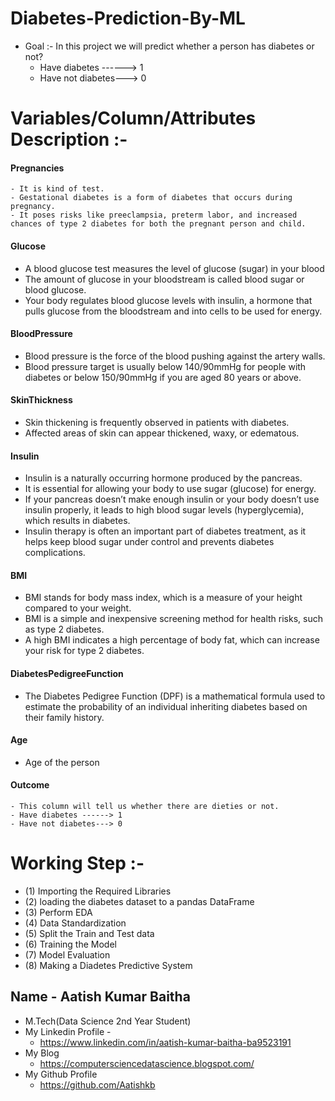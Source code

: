 # Diabetes-Prediction-By-ML

- Goal :- In this project we will predict whether a person has diabetes or not?
  - Have diabetes ------> 1
  - Have not diabetes---> 0
   
# Variables/Column/Attributes Description :-

#### Pregnancies 
    - It is kind of test.
    - Gestational diabetes is a form of diabetes that occurs during pregnancy. 
    - It poses risks like preeclampsia, preterm labor, and increased chances of type 2 diabetes for both the pregnant person and child.
                  
#### Glucose 
   - A blood glucose test measures the level of glucose (sugar) in your blood
   - The amount of glucose in your bloodstream is called blood sugar or blood glucose. 
   - Your body regulates blood glucose levels with insulin, a hormone that pulls glucose from the bloodstream and into cells to be used for energy.
                                                                                                                                              
#### BloodPressure
   - Blood pressure is the force of the blood pushing against the artery walls.
   - Blood pressure target is usually below 140/90mmHg for people with diabetes or below 150/90mmHg if you are aged 80 years or above.

#### SkinThickness 
   - Skin thickening is frequently observed in patients with diabetes. 
   - Affected areas of skin can appear thickened, waxy, or edematous.
#### Insulin 
   - Insulin is a naturally occurring hormone produced by the pancreas.
   - It is essential for allowing your body to use sugar (glucose) for energy. 
   - If your pancreas doesn’t make enough insulin or your body doesn’t use insulin properly, it leads to high blood sugar levels (hyperglycemia), which results in diabetes.
   - Insulin therapy is often an important part of diabetes treatment, as it helps keep blood sugar under control and prevents diabetes complications.

#### BMI 
   - BMI stands for body mass index, which is a measure of your height compared to your weight.
   - BMI is a simple and inexpensive screening method for health risks, such as type 2 diabetes.
   - A high BMI indicates a high percentage of body fat, which can increase your risk for type 2 diabetes.
                                                                                        
#### DiabetesPedigreeFunction 
   - The Diabetes Pedigree Function (DPF) is a mathematical formula used to estimate the probability of an individual inheriting diabetes based on their family history.

#### Age 
   - Age of the person

#### Outcome 
    - This column will tell us whether there are dieties or not.
    - Have diabetes ------> 1
    - Have not diabetes---> 0
    
# Working Step :-
  - (1) Importing the Required Libraries
  - (2) loading the diabetes dataset to a pandas DataFrame
  - (3) Perform EDA
  - (4) Data Standardization
  - (5) Split the Train and Test data
  - (6) Training the Model
  - (7) Model Evaluation
  - (8) Making a Diadetes Predictive System

## Name - Aatish Kumar Baitha
  - M.Tech(Data Science 2nd Year Student)
- My Linkedin Profile -
  - https://www.linkedin.com/in/aatish-kumar-baitha-ba9523191
- My Blog
  - https://computersciencedatascience.blogspot.com/
- My Github Profile
  - https://github.com/Aatishkb
